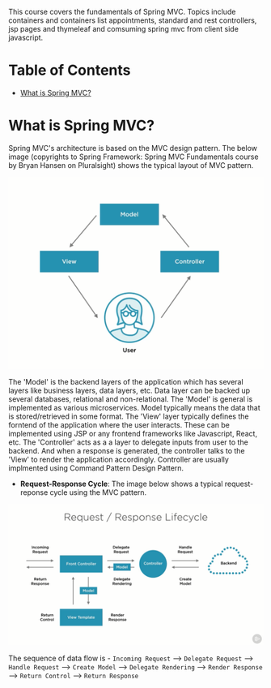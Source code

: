 This course covers the fundamentals of Spring MVC. Topics include containers and containers list appointments, standard and rest controllers, jsp pages and thymeleaf and comsuming spring mvc from client side javascript.

# Table of Contents
* [What is Spring MVC?](https://github.com/jjoishi/SpringBoot/tree/master/Tutorials/4.%20Spring%20Framework%20-%20Spring%20MVC%20Fundamentals#what-is-spring-mvc)

# What is Spring MVC?
   Spring MVC's architecture is based on the MVC design pattern. The below image (copyrights to Spring Framework: Spring MVC Fundamentals course by Bryan Hansen on Pluralsight) shows the typical layout of MVC pattern.

   <img src ="https://github.com/jjoishi/SpringBoot/blob/master/Tutorials/4.%20Spring%20Framework%20-%20Spring%20MVC%20Fundamentals/images/1.%20spring_mvc/mvc.PNG"/>

   The 'Model' is the backend layers of the application which has several layers like business layers, data layers, etc. Data layer can be backed up several databases, relational and non-relational. The 'Model' is general is implemented as various microservices. Model typically means the data that is stored/retrieved in some format. The 'View' layer typically defines the forntend of the application where the user interacts. These can be implemented using JSP or any frontend frameworks like Javascript, React, etc. The 'Controller' acts as a a layer to delegate inputs from user to the backend. And when a response is generated, the controller talks to the 'View' to render the application accordingly. Controller are usually implmented using Command Pattern Design Pattern.

   * **Request-Response Cycle**: The image below shows a typical request-reponse cycle using the MVC pattern.

   <img src ="https://github.com/jjoishi/SpringBoot/blob/master/Tutorials/4.%20Spring%20Framework%20-%20Spring%20MVC%20Fundamentals/images/1.%20spring_mvc/RequestResponseCycle.PNG"/>

   The sequence of data flow is - 
   `Incoming Request` --> `Delegate Request` --> `Handle Request` --> `Create Model` --> `Delegate Rendering` --> `Render Response` --> `Return Control` --> `Return Response`



